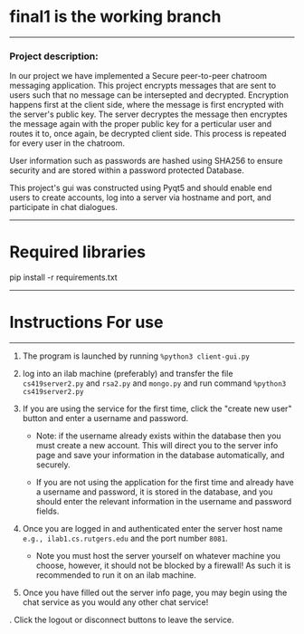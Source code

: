 # final1 is the working branch
___
### Project description:
In our project we have implemented a Secure peer-to-peer chatroom messaging application.
This project encrypts messages that are sent to users such that no 
message can be intersepted and decrypted. Encryption happens first 
at the client side, where the message is first encrypted with the server's 
public key. The server decryptes the message then encryptes the message again 
with the proper public key for a perticular user and routes it to, once again,
be decrypted client side. This process is repeated for every user in the chatroom.

User information such as passwords are hashed using SHA256 to ensure security 
and are stored within a password protected Database. 

This project's gui was constructed using Pyqt5 and should enable end users 
to create accounts, log into a server via hostname and port, and participate 
in chat dialogues. 
___

# Required libraries

pip install -r requirements.txt

___

# Instructions For use
___
1. The program is launched by running `%python3 client-gui.py`
   
2. log into an ilab machine (preferably) and transfer the file `cs419server2.py` and 
   `rsa2.py` and `mongo.py` and run command `%python3 cs419server2.py`
3. If you are using the service for the first time, click the "create new user" button and 
enter a username and password. 
   - Note: if the username already exists within the database
   then you must create a new account. This will direct you to the server info page and save your information
   in the database automatically, and securely. 
   
    - If you are not using the application for the first time and already have a 
    username and password, it is stored in the database, and you should 
      enter the relevant information in the username and password fields.
      
4. Once you are logged in and authenticated enter the server host name `e.g., ilab1.cs.rutgers.edu`
and the port number `8081`. 
   - Note you must host the server yourself on whatever machine you choose, however, it should 
    not be blocked by a firewall! As such it is recommended to run it on an ilab machine. 
   
5. Once you have filled out the server info page, you may begin using the chat 
service as you would any other chat service!
   
. Click the logout or disconnect buttons to leave the service. 
   
